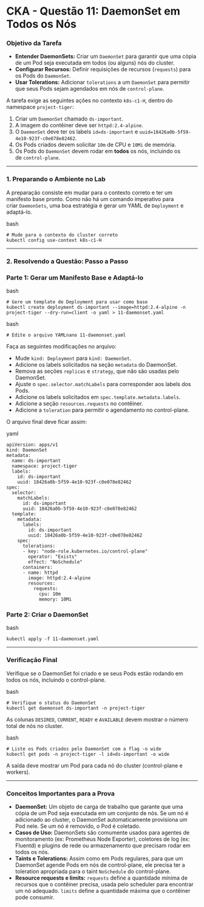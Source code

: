 # **CKA - Questão 11: DaemonSet em Todos os Nós**

### **Objetivo da Tarefa**

- **Entender DaemonSets:** Criar um `DaemonSet` para garantir que uma cópia de um Pod seja executada em todos (ou alguns) nós do cluster.
- **Configurar Recursos:** Definir requisições de recursos (`requests`) para os Pods do `DaemonSet`.
- **Usar Tolerations:** Adicionar `tolerations` a um `DaemonSet` para permitir que seus Pods sejam agendados em nós de `control-plane`.

A tarefa exige as seguintes ações no contexto `k8s-c1-H`, dentro do namespace `project-tiger`:

1. Criar um `DaemonSet` chamado `ds-important`.
2. A imagem do contêiner deve ser `httpd:2.4-alpine`.
3. O `DaemonSet` deve ter os labels `id=ds-important` e `uuid=18426a0b-5f59-4e10-923f-c0e078e82462`.
4. Os Pods criados devem solicitar `10m` de CPU e `10Mi` de memória.
5. Os Pods do `DaemonSet` devem rodar em **todos** os nós, incluindo os de `control-plane`.

---

### **1. Preparando o Ambiente no Lab**

A preparação consiste em mudar para o contexto correto e ter um manifesto base pronto. Como não há um comando imperativo para criar `DaemonSets`, uma boa estratégia é gerar um YAML de `Deployment` e adaptá-lo.

bash

```
# Mude para o contexto do cluster correto
kubectl config use-context k8s-c1-H
```

---

### **2. Resolvendo a Questão: Passo a Passo**

### **Parte 1: Gerar um Manifesto Base e Adaptá-lo**

bash

```
# Gere um template de Deployment para usar como base
kubectl create deployment ds-important --image=httpd:2.4-alpine -n project-tiger --dry-run=client -o yaml > 11-daemonset.yaml
```

bash

```
# Edite o arquivo YAMLnano 11-daemonset.yaml
```

Faça as seguintes modificações no arquivo:

- Mude `kind: Deployment` para `kind: DaemonSet`.
- Adicione os labels solicitados na seção `metadata` do DaemonSet.
- Remova as seções `replicas` e `strategy`, que não são usadas pelo DaemonSet.
- Ajuste o `spec.selector.matchLabels` para corresponder aos labels dos Pods.
- Adicione os labels solicitados em `spec.template.metadata.labels`.
- Adicione a seção `resources.requests` no contêiner.
- Adicione a `toleration` para permitir o agendamento no control-plane.

O arquivo final deve ficar assim:

yaml

```
apiVersion: apps/v1
kind: DaemonSet
metadata:
  name: ds-important
  namespace: project-tiger
  labels:
    id: ds-important
    uuid: 18426a0b-5f59-4e10-923f-c0e078e82462
spec:
  selector:
    matchLabels:
      id: ds-important
      uuid: 18426a0b-5f59-4e10-923f-c0e078e82462
  template:
    metadata:
      labels:
        id: ds-important
        uuid: 18426a0b-5f59-4e10-923f-c0e078e82462
    spec:
      tolerations:
      - key: "node-role.kubernetes.io/control-plane"
        operator: "Exists"
        effect: "NoSchedule"
      containers:
      - name: httpd
        image: httpd:2.4-alpine
        resources:
          requests:
            cpu: 10m
            memory: 10Mi
```

### **Parte 2: Criar o DaemonSet**

bash

```
kubectl apply -f 11-daemonset.yaml
```

---

### **Verificação Final**

Verifique se o DaemonSet foi criado e se seus Pods estão rodando em todos os nós, incluindo o control-plane.

bash

```
# Verifique o status do DaemonSet
kubectl get daemonset ds-important -n project-tiger
```

As colunas `DESIRED`, `CURRENT`, `READY` e `AVAILABLE` devem mostrar o número total de nós no cluster.

bash

```
# Liste os Pods criados pelo DaemonSet com a flag -o wide
kubectl get pods -n project-tiger -l id=ds-important -o wide
```

A saída deve mostrar um Pod para cada nó do cluster (control-plane e workers).

---

### **Conceitos Importantes para a Prova**

- **DaemonSet:** Um objeto de carga de trabalho que garante que uma cópia de um Pod seja executada em um conjunto de nós. Se um nó é adicionado ao cluster, o DaemonSet automaticamente provisiona um Pod nele. Se um nó é removido, o Pod é coletado.
- **Casos de Uso:** DaemonSets são comumente usados para agentes de monitoramento (ex: Prometheus Node Exporter), coletores de log (ex: Fluentd) e plugins de rede ou armazenamento que precisam rodar em todos os nós.
- **Taints e Tolerations:** Assim como em Pods regulares, para que um DaemonSet agende Pods em nós de control-plane, ele precisa ter a toleration apropriada para o taint `NoSchedule` do control-plane.
- **Resource requests e limits:** `requests` define a quantidade mínima de recursos que o contêiner precisa, usada pelo scheduler para encontrar um nó adequado. `limits` define a quantidade máxima que o contêiner pode consumir.
